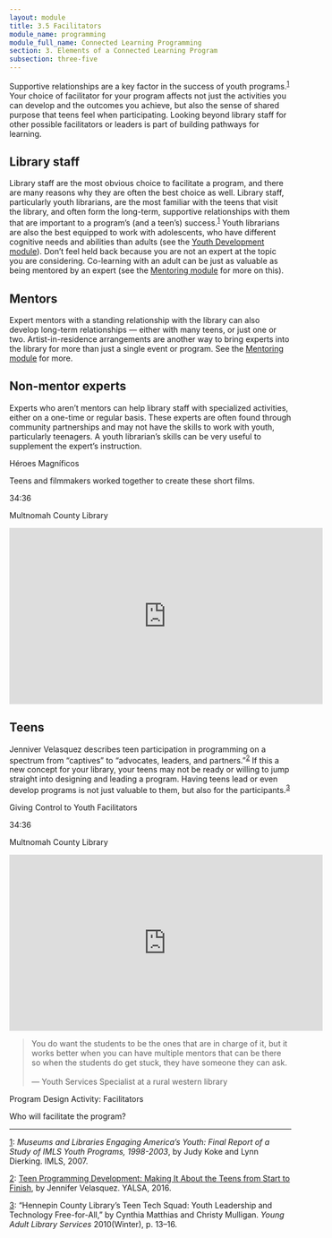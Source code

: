 ```yaml
---
layout: module
title: 3.5 Facilitators
module_name: programming
module_full_name: Connected Learning Programming
section: 3. Elements of a Connected Learning Program
subsection: three-five
---
```


Supportive relationships are a key factor in the success of youth programs.<sup><a href="#fn1" name="1">1</a></sup> Your choice of facilitator for your program affects not just the activities you can develop and the outcomes you achieve, but also the sense of shared purpose that teens feel when participating. Looking beyond library staff for other possible facilitators or leaders is part of building pathways for learning.

## Library staff

Library staff are the most obvious choice to facilitate a program, and there are many reasons why they are often the best choice as well. Library staff, particularly youth librarians, are the most familiar with the teens that visit the library, and often form the long-term, supportive relationships with them that are important to a program’s (and a teen’s) success.<sup><a href="#fn1" name="1">1</a></sup> Youth librarians are also the best equipped to work with adolescents, who have different cognitive needs and abilities than adults (see the [Youth Development module](../youth-development/index.html)). Don’t feel held back because you are not an expert at the topic you are considering. Co-learning with an adult can be just as valuable as being mentored by an expert (see the [Mentoring module](../mentoring/index.html) for more on this). 

## Mentors

Expert mentors with a standing relationship with the library can also develop long-term relationships — either with many teens, or just one or two. Artist-in-residence arrangements are another way to bring experts into the library for more than just a single event or program. See the [Mentoring module](../mentoring/index.html) for more. 

## Non-mentor experts

Experts who aren’t mentors can help library staff with specialized activities, either on a one-time or regular basis. These experts are often found through community partnerships and may not have the skills to work with youth, particularly teenagers. A youth librarian’s skills can be very useful to supplement the expert’s instruction. 

<div class="case_study_box">
	<p class="box-title">Héroes Magníficos</p>
	<p>Teens and filmmakers worked together to create these short films.</p>
	<p class="videotime">34:36</p><p class="source">Multnomah County Library</p>
	<div class="video">
		<iframe width="560" height="315" src="https://www.youtube.com/embed/cm1voRyspAA" frameborder="0" allow="autoplay; encrypted-media" allowfullscreen></iframe>
	</div>
</div>

## Teens
Jenniver Velasquez describes teen participation in programming on a spectrum from “captives” to “advocates, leaders, and partners.”<sup><a href="#fn2" name="2">2</a></sup>  If this a new concept for your library, your teens may not be ready or willing to jump straight into designing and leading a program. Having teens lead or even develop programs is not just valuable to them, but also for the participants.<sup><a href="#fn3" name="3">3</a></sup>

<div class="case_study_box">
	<p class="box-title">Giving Control to Youth Facilitators</p>
	<p class="videotime">34:36</p><p class="source">Multnomah County Library</p>
	<div class="video">
		<iframe width="560" height="315" src="https://www.youtube.com/embed/-JMiNErnE2I" frameborder="0" allow="autoplay; encrypted-media" allowfullscreen></iframe>
	</div>
</div>

<!-- quote from INTK_001 -->

> You do want the students to be the ones that are in charge of it, but it works better when you can have multiple mentors that can be there so when the students do get stuck, they have someone they can ask.<br/><br/>— Youth Services Specialist at a rural western library

<div class="reflection">
	<p class="box-title">Program Design Activity: Facilitators</p>
	<p>Who will facilitate the program?</p> 
</div>

<hr/>


<a name="fn1" href="#1">1</a>: _Museums and Libraries Engaging America’s Youth: Final Report of a Study of IMLS Youth Programs, 1998-2003_, by Judy Koke and Lynn Dierking.  IMLS, 2007.

<a name="fn2" href="#2">2</a>: [Teen Programming Development: Making It About the Teens from Start to Finish](https://www.youtube.com/watch?v=A6pO_M_8hLM), by Jennifer Velasquez. YALSA, 2016.

<a name="fn3" href="#3">3</a>: “Hennepin County Library’s Teen Tech Squad: Youth Leadership and Technology Free-for-All,” by Cynthia Matthias and Christy Mulligan. _Young Adult Library Services_ 2010(Winter), p. 13–16.
